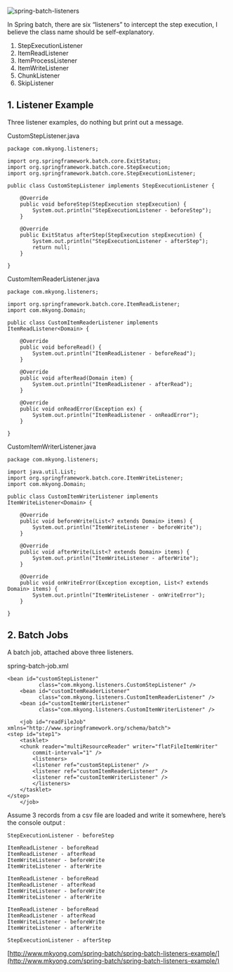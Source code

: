 ![spring-batch-listeners](http://www.mkyong.com/wp-content/uploads/2013/07/spring-batch-listeners.png)

In Spring batch, there are six “listeners” to intercept the step execution, I believe the class name should be self-explanatory.

1.  StepExecutionListener
2.  ItemReadListener
3.  ItemProcessListener
4.  ItemWriteListener
5.  ChunkListener
6.  SkipListener

## 1\. Listener Example

Three listener examples, do nothing but print out a message.

CustomStepListener.java

    package com.mkyong.listeners;

    import org.springframework.batch.core.ExitStatus;
    import org.springframework.batch.core.StepExecution;
    import org.springframework.batch.core.StepExecutionListener;

    public class CustomStepListener implements StepExecutionListener {

    	@Override
    	public void beforeStep(StepExecution stepExecution) {
    		System.out.println("StepExecutionListener - beforeStep");
    	}

    	@Override
    	public ExitStatus afterStep(StepExecution stepExecution) {
    		System.out.println("StepExecutionListener - afterStep");
    		return null;
    	}

    }

CustomItemReaderListener.java

    package com.mkyong.listeners;

    import org.springframework.batch.core.ItemReadListener;
    import com.mkyong.Domain;

    public class CustomItemReaderListener implements ItemReadListener<Domain> {

    	@Override
    	public void beforeRead() {
    		System.out.println("ItemReadListener - beforeRead");
    	}

    	@Override
    	public void afterRead(Domain item) {
    		System.out.println("ItemReadListener - afterRead");
    	}

    	@Override
    	public void onReadError(Exception ex) {
    		System.out.println("ItemReadListener - onReadError");
    	}

    }

CustomItemWriterListener.java

    package com.mkyong.listeners;

    import java.util.List;
    import org.springframework.batch.core.ItemWriteListener;
    import com.mkyong.Domain;

    public class CustomItemWriterListener implements ItemWriteListener<Domain> {

    	@Override
    	public void beforeWrite(List<? extends Domain> items) {
    		System.out.println("ItemWriteListener - beforeWrite");
    	}

    	@Override
    	public void afterWrite(List<? extends Domain> items) {
    		System.out.println("ItemWriteListener - afterWrite");
    	}

    	@Override
    	public void onWriteError(Exception exception, List<? extends Domain> items) {
    		System.out.println("ItemWriteListener - onWriteError");
    	}

    }

## 2\. Batch Jobs

A batch job, attached above three listeners.

spring-batch-job.xml

    <bean id="customStepListener"
              class="com.mkyong.listeners.CustomStepListener" />
        <bean id="customItemReaderListener"
              class="com.mkyong.listeners.CustomItemReaderListener" />
        <bean id="customItemWriterListener"
              class="com.mkyong.listeners.CustomItemWriterListener" />

        <job id="readFileJob" xmlns="http://www.springframework.org/schema/batch">
    <step id="step1">
        <tasklet>
    	<chunk reader="multiResourceReader" writer="flatFileItemWriter"
    		commit-interval="1" />
    	    <listeners>
    		<listener ref="customStepListener" />
    		<listener ref="customItemReaderListener" />
    		<listener ref="customItemWriterListener" />
    	    </listeners>
        </tasklet>
    </step>
        </job>

Assume 3 records from a csv file are loaded and write it somewhere, here’s the console output :

    StepExecutionListener - beforeStep

    ItemReadListener - beforeRead
    ItemReadListener - afterRead
    ItemWriteListener - beforeWrite
    ItemWriteListener - afterWrite

    ItemReadListener - beforeRead
    ItemReadListener - afterRead
    ItemWriteListener - beforeWrite
    ItemWriteListener - afterWrite

    ItemReadListener - beforeRead
    ItemReadListener - afterRead
    ItemWriteListener - beforeWrite
    ItemWriteListener - afterWrite

    StepExecutionListener - afterStep

[http://www.mkyong.com/spring-batch/spring-batch-listeners-example/](http://www.mkyong.com/spring-batch/spring-batch-listeners-example/)
